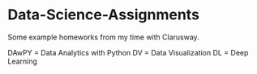 # Data-Science-Assignments

Some example homeworks from my time with Clarusway.

DAwPY = Data Analytics with Python
DV    = Data Visualization
DL    = Deep Learning
